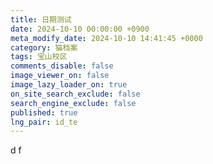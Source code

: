 ```yaml
---
title: 日期测试
date: 2024-10-10 00:00:00 +0900
meta_modify_date: 2024-10-10 14:41:45 +0000
category: 猫档案
tags: 宝山校区
comments_disable: false
image_viewer_on: false
image_lazy_loader_on: true
on_site_search_exclude: false
search_engine_exclude: false
published: true
lng_pair: id_te
---
```

d f